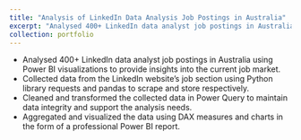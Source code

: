 ```yaml
---
title: "Analysis of LinkedIn Data Analysis Job Postings in Australia"
excerpt: "Analysed 400+ LinkedIn data analyst job postings in Australia using Power BI visualizations to provide insights into the current job market.<br/><center><img src='/images/LinkedIn-image-tile.png' width='800' height='480'>"</center>
collection: portfolio
---
```


- Analysed 400+ LinkedIn data analyst job postings in Australia using Power BI visualizations to provide insights into the current job market.
- Collected data from the LinkedIn website’s job section using Python library requests and pandas to scrape and store respectively.
- Cleaned and transformed the collected data in Power Query to maintain data integrity and support the analysis needs.
- Aggregated and visualized the data using DAX measures and charts in the form of a professional Power BI report.
